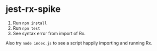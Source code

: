 # jest-rx-spike

1. Run `npm install`
2. Run `npm test`
3. See syntax error from import of Rx.

Also try `node index.js` to see a script happily importing and running Rx.
